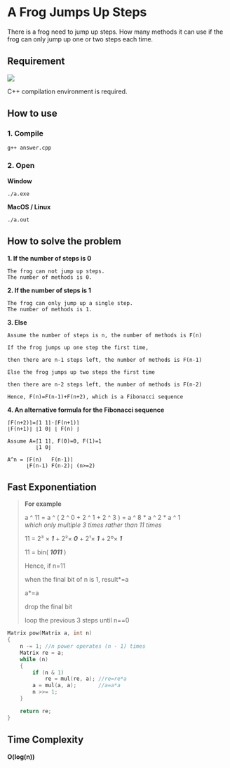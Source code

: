 # A Frog Jumps Up Steps
There is a frog need to jump up steps. How many methods it can use if the frog can only jump up one or two steps each time.  
## Requirement
<img src="http://chart.googleapis.com/chart?cht=tx&chl=\Large x=\frac{-b\pm\sqrt{b^2-4ac}}{2a}" style="border:none;">

C++ compilation environment is required.
## How to use
### 1. Compile
```g++ answer.cpp```
### 2. Open
**Window**  

`./a.exe`  

**MacOS / Linux**   

`./a.out`
## How to solve the problem
**1. If the number of steps is 0**
  
    The frog can not jump up steps.  
    The number of methods is 0.
    
**2. If the number of steps is 1**

    The frog can only jump up a single step.  
    The number of methods is 1.
    
**3. Else**

    Assume the number of steps is n, the number of methods is F(n)
    
    If the frog jumps up one step the first time,
    
    then there are n-1 steps left, the number of methods is F(n-1)
    
    Else the frog jumps up two steps the first time
    
    then there are n-2 steps left, the number of methods is F(n-2)
    
    Hence, F(n)=F(n-1)+F(n+2), which is a Fibonacci sequence
**4. An alternative formula for the Fibonacci sequence**
    
    ⌈F(n+2)⌉=⌈1 1⌉·⌈F(n+1)⌉
    ⌊F(n+1)⌋ ⌊1 0⌋ ⌊ F(n) ⌋
    
    Assume A=⌈1 1⌉, F(0)=0, F(1)=1
             ⌊1 0⌋
             
    A^n = ⌈F(n)   F(n-1)⌉
          ⌊F(n-1) F(n-2)⌋ (n>=2)

## Fast Exponentiation

> **For example**  
>  
> a ^ 11 = a ^ ( 2 ^ 0 + 2 ^ 1 + 2 ^ 3 ) = a ^ 8 \* a ^ 2 \* a ^ 1  
> *which only multiple 3 times rather than 11 times*  
>  
> 11 = 2³ × ***1*** + 2²× ***0*** + 2¹× ***1*** + 2º× ***1***  
>  
> 11 = bin( ***1011*** )  
>  
> Hence, if n=11  
>  
> when the final bit of n is 1, result*=a  
>  
> a*=a
>  
> drop the final bit  
>  
> loop the previous 3 steps until n==0
  
```c++
Matrix pow(Matrix a, int n)
{
    n -= 1; //n power operates (n - 1) times
    Matrix re = a;
    while (n)
    {
        if (n & 1)
            re = mul(re, a); //re=re*a
        a = mul(a, a);       //a=a*a
        n >>= 1;
    }

    return re;
}
```

## Time Complexity  
**O(log(n))**

